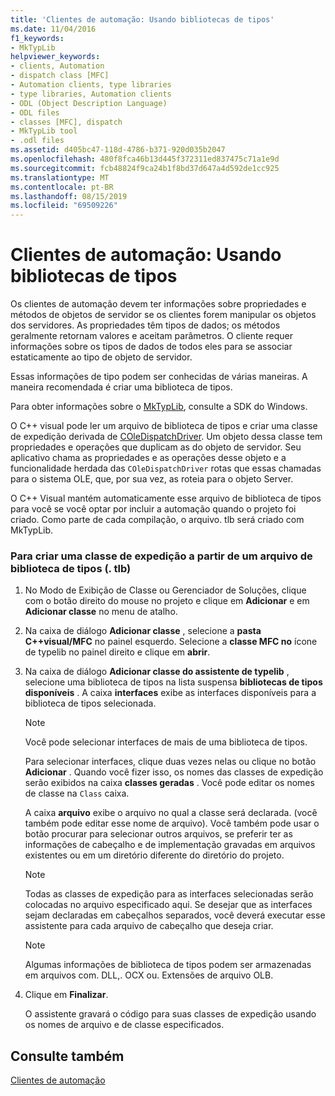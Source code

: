 ```yaml
---
title: 'Clientes de automação: Usando bibliotecas de tipos'
ms.date: 11/04/2016
f1_keywords:
- MkTypLib
helpviewer_keywords:
- clients, Automation
- dispatch class [MFC]
- Automation clients, type libraries
- type libraries, Automation clients
- ODL (Object Description Language)
- ODL files
- classes [MFC], dispatch
- MkTypLib tool
- .odl files
ms.assetid: d405bc47-118d-4786-b371-920d035b2047
ms.openlocfilehash: 480f8fca46b13d445f372311ed837475c71a1e9d
ms.sourcegitcommit: fcb48824f9ca24b1f8bd37d647a4d592de1cc925
ms.translationtype: MT
ms.contentlocale: pt-BR
ms.lasthandoff: 08/15/2019
ms.locfileid: "69509226"
---
```

# <a name="automation-clients-using-type-libraries"></a>Clientes de automação: Usando bibliotecas de tipos

Os clientes de automação devem ter informações sobre propriedades e métodos de objetos de servidor se os clientes forem manipular os objetos dos servidores. As propriedades têm tipos de dados; os métodos geralmente retornam valores e aceitam parâmetros. O cliente requer informações sobre os tipos de dados de todos eles para se associar estaticamente ao tipo de objeto de servidor.

Essas informações de tipo podem ser conhecidas de várias maneiras. A maneira recomendada é criar uma biblioteca de tipos.

Para obter informações sobre o [MkTypLib](/windows/win32/Midl/differences-between-midl-and-mktyplib), consulte a SDK do Windows.

O C++ visual pode ler um arquivo de biblioteca de tipos e criar uma classe de expedição derivada de [COleDispatchDriver](../mfc/reference/coledispatchdriver-class.md). Um objeto dessa classe tem propriedades e operações que duplicam as do objeto de servidor. Seu aplicativo chama as propriedades e as operações desse objeto e a funcionalidade herdada das `COleDispatchDriver` rotas que essas chamadas para o sistema OLE, que, por sua vez, as roteia para o objeto Server.

O C++ Visual mantém automaticamente esse arquivo de biblioteca de tipos para você se você optar por incluir a automação quando o projeto foi criado. Como parte de cada compilação, o arquivo. tlb será criado com MkTypLib.

### <a name="to-create-a-dispatch-class-from-a-type-library-tlb-file"></a>Para criar uma classe de expedição a partir de um arquivo de biblioteca de tipos (. tlb)

1. No Modo de Exibição de Classe ou Gerenciador de Soluções, clique com o botão direito do mouse no projeto e clique em **Adicionar** e em **Adicionar classe** no menu de atalho.

1. Na caixa de diálogo **Adicionar classe** , selecione a **pasta C++visual/MFC** no painel esquerdo. Selecione a **classe MFC no** ícone de typelib no painel direito e clique em **abrir**.

1. Na caixa de diálogo **Adicionar classe do assistente de typelib** , selecione uma biblioteca de tipos na lista suspensa **bibliotecas de tipos disponíveis** . A caixa **interfaces** exibe as interfaces disponíveis para a biblioteca de tipos selecionada.

    > [!NOTE]
    >  Você pode selecionar interfaces de mais de uma biblioteca de tipos.

   Para selecionar interfaces, clique duas vezes nelas ou clique no botão **Adicionar** . Quando você fizer isso, os nomes das classes de expedição serão exibidos na caixa **classes geradas** . Você pode editar os nomes de classe na `Class` caixa.

   A caixa **arquivo** exibe o arquivo no qual a classe será declarada. (você também pode editar esse nome de arquivo). Você também pode usar o botão procurar para selecionar outros arquivos, se preferir ter as informações de cabeçalho e de implementação gravadas em arquivos existentes ou em um diretório diferente do diretório do projeto.

    > [!NOTE]
    >  Todas as classes de expedição para as interfaces selecionadas serão colocadas no arquivo especificado aqui. Se desejar que as interfaces sejam declaradas em cabeçalhos separados, você deverá executar esse assistente para cada arquivo de cabeçalho que deseja criar.

    > [!NOTE]
    >  Algumas informações de biblioteca de tipos podem ser armazenadas em arquivos com. DLL,. OCX ou. Extensões de arquivo OLB.

1. Clique em **Finalizar**.

   O assistente gravará o código para suas classes de expedição usando os nomes de arquivo e de classe especificados.

## <a name="see-also"></a>Consulte também

[Clientes de automação](../mfc/automation-clients.md)
